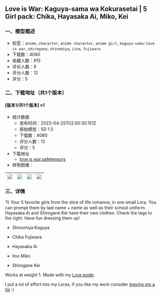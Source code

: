 ## Love is War: Kaguya-sama wa Kokurasetai | 5 Girl pack: Chika, Hayasaka Ai, Miko, Kei
### 一、模型概述

- 标签：`anime`, `character`, `anime character`, `anime girl`, `kaguya-sama:love is war`, `shirogane`, `shinomiya`, `iino`, `fujiwara`
- 下载数：4080
- 收藏人数：915
- 评论人数：9
- 评分人数：12
- 评分：5

### 二、下载地址（共1个版本）

#### [版本1/共1个版本] v1

- 统计数据
  - 发布时间：2023-04-25T02:00:30.151Z
  - 原始模型：SD 1.5
  - 下载数：4080
  - 评分人数：12
  - 评分：5
- 下载地址
  - [love is war.safetensors](https://civitai.com/api/download/models/54621)
- 样例图像：

| <img src="https://image.civitai.com/xG1nkqKTMzGDvpLrqFT7WA/ba8d6c8c-bb56-47e2-070f-9ebdb1449c00/width=450/590948.jpeg" /> | <img src="https://image.civitai.com/xG1nkqKTMzGDvpLrqFT7WA/50a37b0f-6f3a-4c20-017c-99e734ff6d00/width=450/590950.jpeg" /> | <img src="https://image.civitai.com/xG1nkqKTMzGDvpLrqFT7WA/f460fd1e-7067-4801-79af-ab9db37e7f00/width=450/590945.jpeg" /> | <img src="https://image.civitai.com/xG1nkqKTMzGDvpLrqFT7WA/640d3388-35d4-4456-b364-df2d9c636c00/width=450/591014.jpeg" /> |
| ---- | ---- | ---- | ---- |


### 三、详情
<p>💘 Your 5 favorite girls from the slice of life romance, in one small Lora. You can prompt them by last name + name as well as their school uniform. Hayasaka Ai and Shirogane Kei have their own clothes. Check the tags to the right. Have fun dressing them up!</p><ul><li><p>Shinomiya Kaguya</p></li><li><p>Chika Fujiwara</p></li><li><p>Hayasaka Ai</p></li><li><p>Iino Miko</p></li><li><p>Shirogane Kei</p></li></ul><p>Works at weight 1. Made with my <a target="_blank" rel="ugc" href="https://civitai.com/models/22530">Lora guide</a>.</p><p>I put a lot of effort into my Loras, if you like my work consider <a rel="ugc" href="https://ko-fi.com/holostrawberry">leaving me a tip</a> :)</p>
